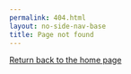 ```yaml
---
permalink: 404.html
layout: no-side-nav-base
title: Page not found
---
```

<zui-error-page error="404" header="Page not found" subheader="The page may no longer exist or you may not have permission to view it">
  <a href="/">Return back to the home page</a>
</zui-error-page>